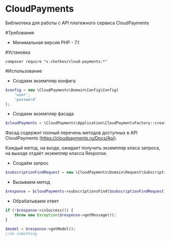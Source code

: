 # CloudPayments
Библиотека для работы с API платежного сервиса CloudPayments

#Требования
- Минимальная версия PHP - 7.1

#Установка
```
composer require "v.chetkov/cloud-payments:*"
```

#Использование
- Создаем экземпляр конфига
```php
$config = new \CloudPayments\Domain\Config\Config(
    'user',
    'password'
);
```

- Создаем экземпляр фасада
```php
$cloudPayments = \CloudPayments\Application\CloudPaymentsFactory::create($config);
```
Фасад содержит полный перечень методов доступных в API CloudPayments (https://cloudpayments.ru/Docs/Api).


Каждый метод, на входе, ожидает получить экземпляр класа запроса, на выходе отдаёт экземпляр класса Response.

- Создаём запрос 
```php
$subscriptionFindRequest = new \CloudPayments\Domain\Request\Subscription\Find('test@test.ru');
```

- Вызываем метод
```php
$response = $cloudPayments->subscriptionsFind($subscriptionFindRequest);
```

- Обрабатываем ответ
```php
if (!$response->isSuccess()) {
    throw new Exception($response->getMessage());
}

$model = $response->getModel();
//do something
```